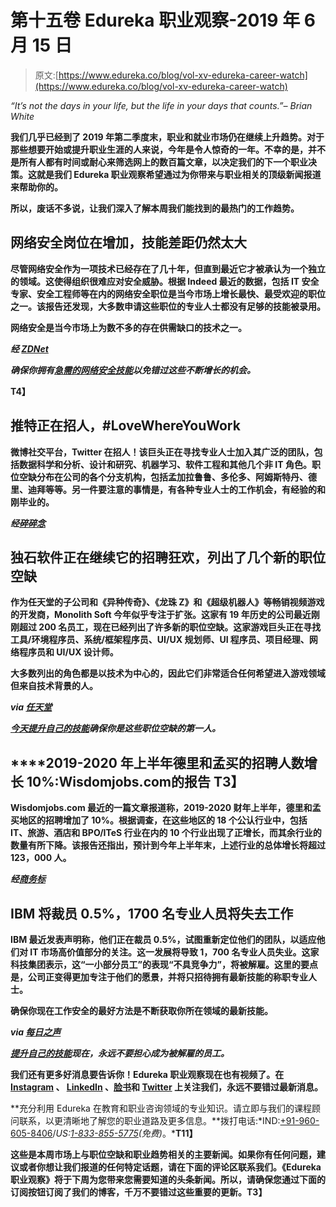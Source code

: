 # 第十五卷 Edureka 职业观察-2019 年 6 月 15 日

> 原文:[https://www.edureka.co/blog/vol-xv-edureka-career-watch](https://www.edureka.co/blog/vol-xv-edureka-career-watch)

*“It’s not the days in your life, but the life in your days that counts.”– Brian White*

**我们几乎已经到了 2019 年第二季度末，职业和就业市场仍在继续上升趋势。对于那些想要开始或提升职业生涯的人来说，今年是令人惊奇的一年。不幸的是，并不是所有人都有时间或耐心来筛选网上的数百篇文章，以决定我们的下一个职业决策。这就是我们 Edureka 职业观察希望通过为你带来与职业相关的顶级新闻报道来帮助你的。**

**所以，废话不多说，让我们深入了解本周我们能找到的最热门的工作趋势。**

## ****网络安全岗位在增加，技能差距仍然太大****

**尽管网络安全作为一项技术已经存在了几十年，但直到最近它才被承认为一个独立的领域。这使得组织很难应对安全威胁。根据 Indeed 最近的数据，包括 IT 安全专家、安全工程师等在内的网络安全职位是当今市场上增长最快、最受欢迎的职位之一。该报告还发现，大多数申请这些职位的专业人士都没有足够的技能被录用。**

**网络安全是当今市场上为数不多的存在供需缺口的技术之一。**

*****经 [ZDNet](https://www.zdnet.com/article/cybersecurity-jobs-which-roles-are-most-in-demand-and-have-the-best-pay/)*****

***确保你拥有[急需的网络安全技能](https://www.edureka.co/cybersecurity-certification-training)以免错过这些不断增长的机会。***

**T4】**

## ****推特正在招人，#LoveWhereYouWork****

**微博社交平台，Twitter 在招人！该巨头正在寻找专业人士加入其广泛的团队，包括数据科学和分析、设计和研究、机器学习、软件工程和其他几个非 IT 角色。职位空缺分布在公司的各个分支机构，包括孟加拉鲁鲁、多伦多、阿姆斯特丹、德里、迪拜等等。另一件要注意的事情是，有各种专业人士的工作机会，有经验的和刚毕业的。**

*****经[碎碎念](https://careers.twitter.com)*****

## ****独石软件正在继续它的招聘狂欢，列出了几个新的职位空缺****

**作为任天堂的子公司和《异种传奇》、《龙珠 Z》和《超级机器人》等畅销视频游戏的开发商，Monolith Soft 今年似乎专注于扩张。这家有 19 年历史的公司最近刚刚超过 200 名员工，现在已经列出了许多新的职位空缺。这家游戏巨头正在寻找工具/环境程序员、系统/框架程序员、UI/UX 规划师、UI 程序员、项目经理、网络程序员和 UI/UX 设计师。**

**大多数列出的角色都是以技术为中心的，因此它们非常适合任何希望进入游戏领域但来自技术背景的人。**

*****via [任天堂](https://nintendosoup.com/monolith-soft-is-still-looking-for-game-designers-to-fill-their-studio/)*****

***[今天提升自己的技能](https://www.edureka.co/all-courses)确保你是这些职位空缺的第一人。***

## ****2019-2020 年上半年德里和孟买的招聘人数增长 10%:Wisdomjobs.com**的报告 T3】**

**Wisdomjobs.com 最近的一篇文章报道称，2019-2020 财年上半年，德里和孟买地区的招聘增加了 10%。根据调查，在这些地区的 18 个公认行业中，包括 IT、旅游、酒店和 BPO/ITeS 行业在内的 10 个行业出现了正增长，而其余行业的数量有所下降。该报告还指出，预计到今年上半年末，上述行业的总体增长将超过 123，000 人。**

*****经[商务标](https://www.business-standard.com/article/pti-stories/wisdomjobs-com-says-mumbai-and-delhi-saw-10-rise-in-hiring-during-hy1-2019-20-119061000145_1.html)*****

## **IBM 将裁员 0.5%，1700 名专业人员将失去工作**

**IBM 最近发表声明称，他们正在裁员 0.5%，试图重新定位他们的团队，以适应他们对 IT 市场高价值部分的关注。这一发展将导致 1，700 名专业人员失业。这家科技集团表示，这“一小部分员工”的表现“不具竞争力”，将被解雇。这里的要点是，公司正变得更加专注于他们的愿景，并将只招待拥有最新技能的称职专业人士。**

**确保你现在工作安全的最好方法是不断获取你所在领域的最新技能。**

*****via [每日之声](https://dailyvoice.com/new-york/southwestdutchess/business/ibm-confirms-more-than-1000-employees-will-be-laid-off/769779/)*****

***[提升自己的技能](https://www.edureka.co/all-courses)现在，永远不要担心成为被解雇的员工。***

**我们还有更多好消息要告诉你！Edureka 职业观察现在也有视频了。在 [Instagram](https://www.instagram.com/edureka.co/) 、 [LinkedIn](https://www.linkedin.com/company/edureka/) 、[脸书](https://www.facebook.com/edurekaIN/)和 [Twitter](https://twitter.com/edurekaIN) 上关注我们，永远不要错过最新消息。**

**充分利用 Edureka 在教育和职业咨询领域的专业知识。请立即与我们的课程顾问联系，以更清晰地了解您的职业道路及更多信息。**拨打电话:*IND:[+91-960-605-8406](tel:9606058406)/*US:[1-833-855-5775](tel:18338555775)(免费)*。***T11】**

**这些是本周市场上与职位空缺和职业趋势相关的主要新闻。如果你有任何问题，建议或者你想让我们报道的任何特定话题，请在下面的评论区联系我们。《Edureka 职业观察》将于下周为您带来您需要知道的头条新闻。所以，请确保您通过下面的订阅按钮订阅了我们的博客，千万不要错过这些重要的更新。T3】**
